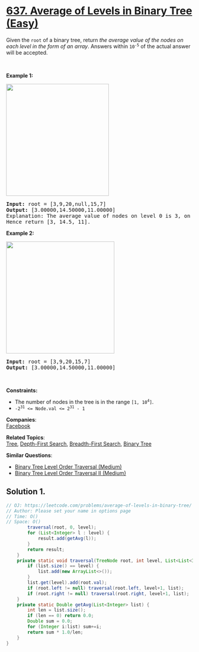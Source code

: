 # [637. Average of Levels in Binary Tree (Easy)](https://leetcode.com/problems/average-of-levels-in-binary-tree/)

Given the <code>root</code> of a binary tree, return <em>the average value of the nodes on each level in the form of an array</em>. Answers within <code>10<sup>-5</sup></code> of the actual answer will be accepted.

<p>&nbsp;</p>
<p><strong>Example 1:</strong></p>
<img alt="" src="https://assets.leetcode.com/uploads/2021/03/09/avg1-tree.jpg" style="width: 277px; height: 302px;">
<pre><strong>Input:</strong> root = [3,9,20,null,15,7]
<strong>Output:</strong> [3.00000,14.50000,11.00000]
Explanation: The average value of nodes on level 0 is 3, on level 1 is 14.5, and on level 2 is 11.
Hence return [3, 14.5, 11].
</pre>

<p><strong>Example 2:</strong></p>
<img alt="" src="https://assets.leetcode.com/uploads/2021/03/09/avg2-tree.jpg" style="width: 292px; height: 302px;">
<pre><strong>Input:</strong> root = [3,9,20,15,7]
<strong>Output:</strong> [3.00000,14.50000,11.00000]
</pre>

<p>&nbsp;</p>
<p><strong>Constraints:</strong></p>

<ul>
	<li>The number of nodes in the tree is in the range <code>[1, 10<sup>4</sup>]</code>.</li>
	<li><code>-2<sup>31</sup> &lt;= Node.val &lt;= 2<sup>31</sup> - 1</code></li>
</ul>

**Companies**:  
[Facebook](https://leetcode.com/company/facebook)

**Related Topics**:  
[Tree](https://leetcode.com/tag/tree/), [Depth-First Search](https://leetcode.com/tag/depth-first-search/), [Breadth-First Search](https://leetcode.com/tag/breadth-first-search/), [Binary Tree](https://leetcode.com/tag/binary-tree/)

**Similar Questions**:

- [Binary Tree Level Order Traversal (Medium)](https://leetcode.com/problems/binary-tree-level-order-traversal/)
- [Binary Tree Level Order Traversal II (Medium)](https://leetcode.com/problems/binary-tree-level-order-traversal-ii/)

## Solution 1.

```JAVA
// OJ: https://leetcode.com/problems/average-of-levels-in-binary-tree/
// Author: Please set your name in options page
// Time: O()
// Space: O()
        traversal(root, 0, level);
        for (List<Integer> l : level) {
            result.add(getAvg(l));
        }
        return result;
    }
    private static void traversal(TreeNode root, int level, List<List<Integer>> list) {
        if (list.size() == level) {
            list.add(new ArrayList<>());
        }
        list.get(level).add(root.val);
        if (root.left != null) traversal(root.left, level+1, list);
        if (root.right != null) traversal(root.right, level+1, list);
    }
    private static Double getAvg(List<Integer> list) {
        int len = list.size();
        if (len == 0) return 0.0;
        Double sum = 0.0;
        for (Integer i:list) sum+=i;
        return sum * 1.0/len;
    }
}

```
